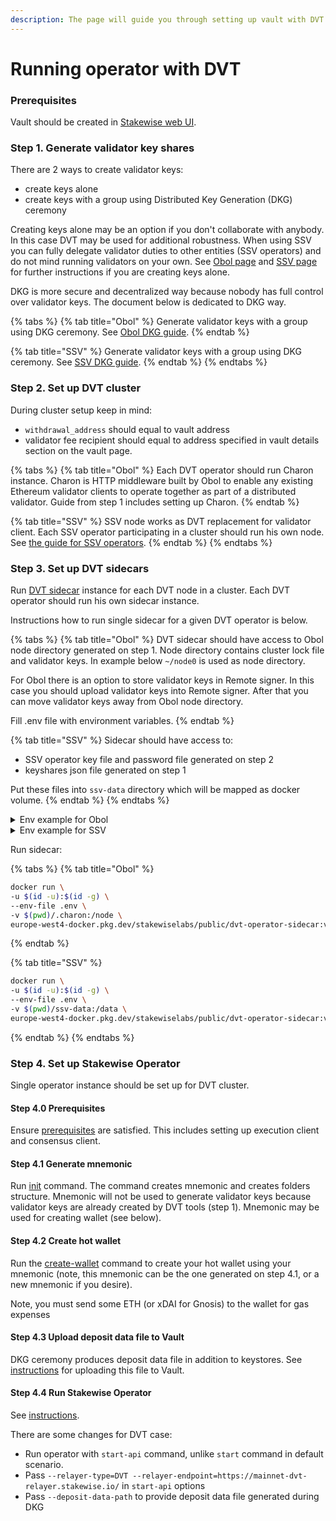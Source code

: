 ```yaml
---
description: The page will guide you through setting up vault with DVT cluster.
---
```


# Running operator with DVT

### Prerequisites

Vault should be created in [Stakewise web UI](https://app.stakewise.io/).

### Step 1. Generate validator key shares

There are 2 ways to create validator keys:

* create keys alone
* create keys with a group using Distributed Key Generation (DKG) ceremony

Creating keys alone may be an option if you don't collaborate with anybody. In this case DVT may be used for additional robustness. When using SSV you can fully delegate validator duties to other entities (SSV operators) and do not mind running validators on your own. See [Obol page](obol-setup.md) and [SSV page](ssv-setup.md) for further instructions if you are creating keys alone.

DKG is more secure and decentralized way because nobody has full control over validator keys. The document below is dedicated to DKG way.

{% tabs %}
{% tab title="Obol" %}
Generate validator keys with a group using DKG ceremony. See [Obol DKG guide](https://docs.obol.org/docs/start/quickstart\_group).
{% endtab %}

{% tab title="SSV" %}
Generate validator keys with a group using DKG ceremony. See [SSV DKG guide](https://docs.ssv.network/validator-user-guides/validator-management/distributing-a-validator-1).
{% endtab %}
{% endtabs %}

### Step 2. Set up DVT cluster

During cluster setup keep in mind:

* `withdrawal_address` should equal to vault address
* validator fee recipient should equal to address specified in vault details section on the vault page.

{% tabs %}
{% tab title="Obol" %}
Each DVT operator should run Charon instance. Charon is HTTP middleware built by Obol to enable any existing Ethereum validator clients to operate together as part of a distributed validator. Guide from step 1 includes setting up Charon.
{% endtab %}

{% tab title="SSV" %}
SSV node works as DVT replacement for validator client. Each SSV operator participating in a cluster should run his own node. See [the guide for SSV operators](https://docs.ssv.network/operator-user-guides/operator-node).
{% endtab %}
{% endtabs %}

### Step 3. Set up DVT sidecars

Run [DVT sidecar](https://github.com/stakewise/dvt-operator-sidecar) instance for each DVT node in a cluster. Each DVT operator should run his own sidecar instance.

Instructions how to run single sidecar for a given DVT operator is below.

{% tabs %}
{% tab title="Obol" %}
DVT sidecar should have access to Obol node directory generated on step 1. Node directory contains cluster lock file and validator keys. In example below `~/node0` is used as node directory.

For Obol there is an option to store validator keys in Remote signer. In this case you should upload validator keys into Remote signer. After that you can move validator keys away from Obol node directory.

Fill .env file with environment variables.
{% endtab %}

{% tab title="SSV" %}
Sidecar should have access to:

* SSV operator key file and password file generated on step 2
* keyshares json file generated on step 1

Put these files into `ssv-data` directory which will be mapped as docker volume.
{% endtab %}
{% endtabs %}

<details>

<summary>Env example for Obol</summary>

```ini
# Network choices: mainnet,holesky,gnosis,chiado
NETWORK=mainnet

# LOG_LEVEL=INFO
# LOG_FORMAT=plain

# SENTRY_DSN=
# SENTRY_ENVIRONMENT=

# Relayer API params
# If you would like to use custom relayer, specify it here
# By default RELAYER_ENDPOINT=https://mainnet-dvt-relayer.stakewise.io
# RELAYER_ENDPOINT=https://mainnet-dvt-relayer.stakewise.io
RELAYER_TIMEOUT=10

# Interval for polling DVT Relayer
POLL_INTERVAL=1

# Cluster type. Choices: OBOL, SSV
CLUSTER_TYPE=OBOL

# Path to Obol keystores directory.
# Not used if REMOTE_SIGNER_URL param is set.
OBOL_KEYSTORES_DIR=/node/validator_keys

# Obol cluster lock file path
OBOL_CLUSTER_LOCK_FILE=/node/cluster-lock.json

# Obol node index
# The node index is the node position number in the cluster.
# The order is defined during the cluster creation
OBOL_NODE_INDEX=0

# NB! If you are using the remote signer,
# uncomment and provide values for the parameters below
# REMOTE_SIGNER_URL=http://localhost:9000
# REMOTE_SIGNER_TIMEOUT=10
```

</details>

<details>

<summary>Env example for SSV</summary>

```ini
# Network choices: mainnet,holesky,gnosis,chiado
NETWORK=mainnet

# LOG_LEVEL=INFO
# LOG_FORMAT=plain

# SENTRY_DSN=
# SENTRY_ENVIRONMENT=

# Relayer API params
# RELAYER_ENDPOINT=https://mainnet-dvt-relayer.stakewise.io
RELAYER_TIMEOUT=10

# Interval for polling DVT Relayer
POLL_INTERVAL=1

# Cluster type. Choices: OBOL, SSV
CLUSTER_TYPE=SSV

# SSV operator key
# Path to key file
SSV_OPERATOR_KEY_FILE=/data/encrypted_private_key.json
# Path to password file
SSV_OPERATOR_PASSWORD_FILE=/data/password.txt

# SSV operator id (node id)
SSV_OPERATOR_ID=123

# SSV keyshares file path
SSV_KEYSHARES_FILE=/data/keyshares.json
```

</details>

Run sidecar:

{% tabs %}
{% tab title="Obol" %}
```bash
docker run \
-u $(id -u):$(id -g) \
--env-file .env \
-v $(pwd)/.charon:/node \
europe-west4-docker.pkg.dev/stakewiselabs/public/dvt-operator-sidecar:v0.4.2
```
{% endtab %}

{% tab title="SSV" %}
```bash
docker run \
-u $(id -u):$(id -g) \
--env-file .env \
-v $(pwd)/ssv-data:/data \
europe-west4-docker.pkg.dev/stakewiselabs/public/dvt-operator-sidecar:v0.4.2
```
{% endtab %}
{% endtabs %}

### Step 4. Set up Stakewise Operator

Single operator instance should be set up for DVT cluster.

#### Step 4.0 Prerequisites

Ensure [prerequisites](https://docs.stakewise.io/for-operators/operator-service#prerequisites) are satisfied. This includes setting up execution client and consensus client.

#### Step 4.1 Generate mnemonic

Run [init](https://docs.stakewise.io/for-operators/operator-service#step-1.-create-mnemonic) command. The command creates mnemonic and creates folders structure. Mnemonic will not be used to generate validator keys because validator keys are already created by DVT tools (step 1). Mnemonic may be used for creating wallet (see below).

#### Step 4.2 **Create hot wallet**

Run the [create-wallet](https://docs.stakewise.io/for-operators/operator-service#step-3.-create-hot-wallet) command to create your hot wallet using your mnemonic (note, this mnemonic can be the one generated on step 4.1, or a new mnemonic if you desire).

Note, you must send some ETH (or xDAI for Gnosis) to the wallet for gas expenses

#### Step 4.3 Upload deposit data file to Vault

DKG ceremony produces deposit data file in addition to keystores. See [instructions](https://docs.stakewise.io/for-operators/operator-service#upload-deposit-data-file-to-vault) for uploading this file to Vault.

#### Step 4.4 Run Stakewise Operator

See [instructions](https://docs.stakewise.io/for-operators/operator-service#upload-deposit-data-file-to-vault).

There are some changes for DVT case:

* Run operator with `start-api` command, unlike `start` command in default scenario.
* Pass `--relayer-type=DVT --relayer-endpoint=https://mainnet-dvt-relayer.stakewise.io/` in `start-api` options
* Pass `--deposit-data-path` to provide deposit data file generated during DKG
